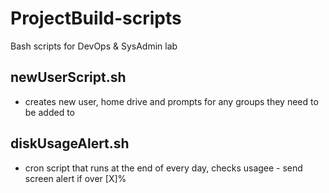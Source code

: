 # ProjectBuild-scripts
Bash scripts for DevOps &amp; SysAdmin lab


## newUserScript.sh
- creates new user, home drive and prompts for any groups they need to be added to

## diskUsageAlert.sh
- cron script that runs at the end of every day, checks usagee - send screen alert if over [X]%


